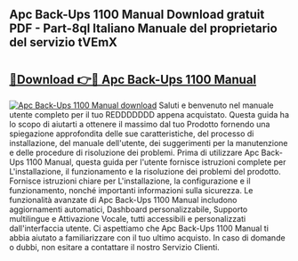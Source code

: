 ## Apc Back-Ups 1100 Manual Download gratuit PDF - Part-8ql Italiano Manuale del proprietario del servizio tVEmX

# <h2><a href="http://dfax20.blite.top/?on=Apc+Back-Ups+1100+Manual">🔗Download 👉🔴 Apc Back-Ups 1100 Manual</a></h2>

[![Apc Back-Ups 1100 Manual download](https://i.imgur.com/lujVjoI.png)](http://dfax20.blite.top/?on=Apc+Back-Ups+1100+Manual)
Saluti e benvenuto nel manuale utente completo per il tuo REDDDDDDD appena acquistato. Questa guida ha lo scopo di aiutarti a ottenere il massimo dal tuo Prodotto fornendo una spiegazione approfondita delle sue caratteristiche, del processo di installazione, del manuale dell'utente, dei suggerimenti per la manutenzione e delle procedure di risoluzione dei problemi. Prima di utilizzare Apc Back-Ups 1100 Manual, questa guida per l'utente fornisce istruzioni complete per L'installazione, il funzionamento e la risoluzione dei problemi del prodotto. Fornisce istruzioni chiare per L'installazione, la configurazione e il funzionamento, nonché importanti informazioni sulla sicurezza. Le funzionalità avanzate di Apc Back-Ups 1100 Manual includono aggiornamenti automatici, Dashboard personalizzabile, Supporto multilingue e Attivazione Vocale, tutti accessibili e personalizzati dall'interfaccia utente. Ci aspettiamo che Apc Back-Ups 1100 Manual ti abbia aiutato a familiarizzare con il tuo ultimo acquisto. In caso di domande o dubbi, non esitare a contattare il nostro Servizio Clienti.
